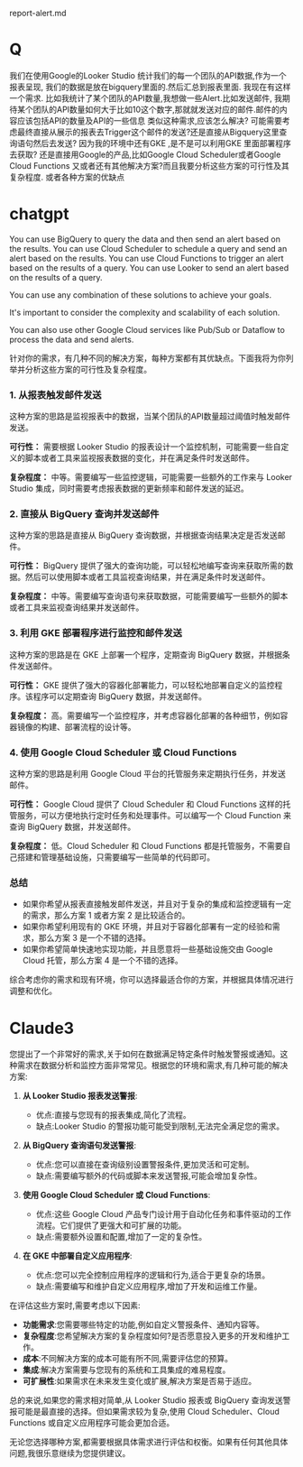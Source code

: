 report-alert.md

# Q 
我们在使用Google的Looker Studio 统计我们的每一个团队的API数据,作为一个报表呈现,
我们的数据是放在bigquery里面的.然后汇总到报表里面.
我现在有这样一个需求.
比如我统计了某个团队的API数量,我想做一些Alert.比如发送邮件,
我期待某个团队的API数量如何大于比如10这个数字,那就就发送对应的邮件.邮件的内容应该包括API的数量及API的一些信息
类似这种需求,应该怎么解决?
可能需要考虑最终直接从展示的报表去Trigger这个邮件的发送?还是直接从Bigquery这里查询语句然后去发送?
因为我的环境中还有GKE ,是不是可以利用GKE 里面部署程序去获取?
还是直接用Google的产品,比如Google Cloud Scheduler或者Google Cloud Functions
又或者还有其他解决方案?而且我要分析这些方案的可行性及其复杂程度.
或者各种方案的优缺点

# chatgpt
You can use BigQuery to query the data and then send an alert based on the results.
You can use Cloud Scheduler to schedule a query and send an alert based on the results.
You can use Cloud Functions to trigger an alert based on the results of a query.
You can use Looker to send an alert based on the results of a query.

You can use any combination of these solutions to achieve your goals.

It's important to consider the complexity and scalability of each solution.

You can also use other Google Cloud services like Pub/Sub or Dataflow to process the data and send alerts.

针对你的需求，有几种不同的解决方案，每种方案都有其优缺点。下面我将为你列举并分析这些方案的可行性及复杂程度。

### 1. 从报表触发邮件发送

这种方案的思路是监视报表中的数据，当某个团队的API数量超过阈值时触发邮件发送。

**可行性：** 需要根据 Looker Studio 的报表设计一个监控机制，可能需要一些自定义的脚本或者工具来监视报表数据的变化，并在满足条件时发送邮件。

**复杂程度：** 中等。需要编写一些监控逻辑，可能需要一些额外的工作来与 Looker Studio 集成，同时需要考虑报表数据的更新频率和邮件发送的延迟。

### 2. 直接从 BigQuery 查询并发送邮件

这种方案的思路是直接从 BigQuery 查询数据，并根据查询结果决定是否发送邮件。

**可行性：** BigQuery 提供了强大的查询功能，可以轻松地编写查询来获取所需的数据。然后可以使用脚本或者工具监视查询结果，并在满足条件时发送邮件。

**复杂程度：** 中等。需要编写查询语句来获取数据，可能需要编写一些额外的脚本或者工具来监视查询结果并发送邮件。

### 3. 利用 GKE 部署程序进行监控和邮件发送

这种方案的思路是在 GKE 上部署一个程序，定期查询 BigQuery 数据，并根据条件发送邮件。

**可行性：** GKE 提供了强大的容器化部署能力，可以轻松地部署自定义的监控程序。该程序可以定期查询 BigQuery 数据，并发送邮件。

**复杂程度：** 高。需要编写一个监控程序，并考虑容器化部署的各种细节，例如容器镜像的构建、部署流程的设计等。

### 4. 使用 Google Cloud Scheduler 或 Cloud Functions

这种方案的思路是利用 Google Cloud 平台的托管服务来定期执行任务，并发送邮件。

**可行性：** Google Cloud 提供了 Cloud Scheduler 和 Cloud Functions 这样的托管服务，可以方便地执行定时任务和处理事件。可以编写一个 Cloud Function 来查询 BigQuery 数据，并发送邮件。

**复杂程度：** 低。Cloud Scheduler 和 Cloud Functions 都是托管服务，不需要自己搭建和管理基础设施，只需要编写一些简单的代码即可。

### 总结

- 如果你希望从报表直接触发邮件发送，并且对于复杂的集成和监控逻辑有一定的需求，那么方案 1 或者方案 2 是比较适合的。
- 如果你希望利用现有的 GKE 环境，并且对于容器化部署有一定的经验和需求，那么方案 3 是一个不错的选择。
- 如果你希望简单快速地实现功能，并且愿意将一些基础设施交由 Google Cloud 托管，那么方案 4 是一个不错的选择。

综合考虑你的需求和现有环境，你可以选择最适合你的方案，并根据具体情况进行调整和优化。

# Claude3
您提出了一个非常好的需求,关于如何在数据满足特定条件时触发警报或通知。这种需求在数据分析和监控方面非常常见。根据您的环境和需求,有几种可能的解决方案:

1. **从 Looker Studio 报表发送警报**:
   - 优点:直接与您现有的报表集成,简化了流程。
   - 缺点:Looker Studio 的警报功能可能受到限制,无法完全满足您的需求。

2. **从 BigQuery 查询语句发送警报**:
   - 优点:您可以直接在查询级别设置警报条件,更加灵活和可定制。
   - 缺点:需要编写额外的代码或脚本来发送警报,可能会增加复杂性。

3. **使用 Google Cloud Scheduler 或 Cloud Functions**:
   - 优点:这些 Google Cloud 产品专门设计用于自动化任务和事件驱动的工作流程。它们提供了更强大和可扩展的功能。
   - 缺点:需要额外设置和配置,增加了一定的复杂性。

4. **在 GKE 中部署自定义应用程序**:
   - 优点:您可以完全控制应用程序的逻辑和行为,适合于更复杂的场景。
   - 缺点:需要编写和维护自定义应用程序,增加了开发和运维工作量。

在评估这些方案时,需要考虑以下因素:

- **功能需求**:您需要哪些特定的功能,例如自定义警报条件、通知内容等。
- **复杂程度**:您希望解决方案的复杂程度如何?是否愿意投入更多的开发和维护工作。
- **成本**:不同解决方案的成本可能有所不同,需要评估您的预算。
- **集成**:解决方案需要与您现有的系统和工具集成的难易程度。
- **可扩展性**:如果需求在未来发生变化或扩展,解决方案是否易于适应。

总的来说,如果您的需求相对简单,从 Looker Studio 报表或 BigQuery 查询发送警报可能是最直接的选择。但如果需求较为复杂,使用 Cloud Scheduler、Cloud Functions 或自定义应用程序可能会更加合适。

无论您选择哪种方案,都需要根据具体需求进行评估和权衡。如果有任何其他具体问题,我很乐意继续为您提供建议。

